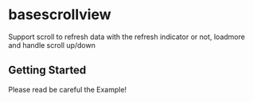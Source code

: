 # basescrollview

Support scroll to refresh data with the refresh indicator or not, loadmore and handle scroll up/down

## Getting Started

Please read be careful the Example!

